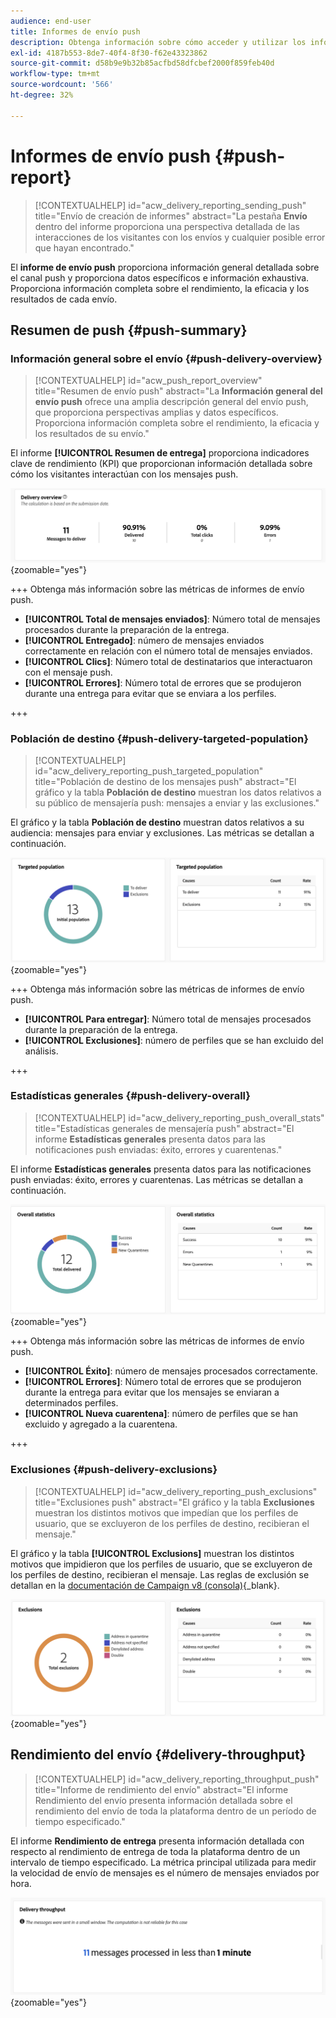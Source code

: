 ```yaml
---
audience: end-user
title: Informes de envío push
description: Obtenga información sobre cómo acceder y utilizar los informes de envío push
exl-id: 4187b553-8de7-40f4-8f30-f62e43323862
source-git-commit: d58b9e9b32b85acfbd58dfcbef2000f859feb40d
workflow-type: tm+mt
source-wordcount: '566'
ht-degree: 32%

---
```


# Informes de envío push {#push-report}

>[!CONTEXTUALHELP]
>id="acw_delivery_reporting_sending_push"
>title="Envío de creación de informes"
>abstract="La pestaña **Envío** dentro del informe proporciona una perspectiva detallada de las interacciones de los visitantes con los envíos y cualquier posible error que hayan encontrado."

El **informe de envío push** proporciona información general detallada sobre el canal push y proporciona datos específicos e información exhaustiva. Proporciona información completa sobre el rendimiento, la eficacia y los resultados de cada envío.

## Resumen de push {#push-summary}

### Información general sobre el envío {#push-delivery-overview}

>[!CONTEXTUALHELP]
>id="acw_push_report_overview"
>title="Resumen de envío push"
>abstract="La **Información general del envío push** ofrece una amplia descripción general del envío push, que proporciona perspectivas amplias y datos específicos. Proporciona información completa sobre el rendimiento, la eficacia y los resultados de su envío."

El informe **[!UICONTROL Resumen de entrega]** proporciona indicadores clave de rendimiento (KPI) que proporcionan información detallada sobre cómo los visitantes interactúan con los mensajes push.

![Esta captura de pantalla muestra el informe Resumen de entrega, que proporciona KPI sobre la participación de los visitantes con los mensajes push.](assets/reporting_push_3.png){zoomable="yes"}

+++ Obtenga más información sobre las métricas de informes de envío push.

* **[!UICONTROL Total de mensajes enviados]**: Número total de mensajes procesados durante la preparación de la entrega.
* **[!UICONTROL Entregado]**: número de mensajes enviados correctamente en relación con el número total de mensajes enviados.
* **[!UICONTROL Clics]**: Número total de destinatarios que interactuaron con el mensaje push.
* **[!UICONTROL Errores]**: Número total de errores que se produjeron durante una entrega para evitar que se enviara a los perfiles.

+++

### Población de destino {#push-delivery-targeted-population}

>[!CONTEXTUALHELP]
>id="acw_delivery_reporting_push_targeted_population"
>title="Población de destino de los mensajes push"
>abstract="El gráfico y la tabla **Población de destino** muestran los datos relativos a su público de mensajería push: mensajes a enviar y las exclusiones."

El gráfico y la tabla **Población de destino** muestran datos relativos a su audiencia: mensajes para enviar y exclusiones. Las métricas se detallan a continuación.

![Esta captura de pantalla muestra el gráfico y la tabla de población objetivo, que muestran datos sobre los mensajes que se van a enviar y las exclusiones.](assets/reporting_push_4.png){zoomable="yes"}

+++ Obtenga más información sobre las métricas de informes de envío push.

* **[!UICONTROL Para entregar]**: Número total de mensajes procesados durante la preparación de la entrega.
* **[!UICONTROL Exclusiones]**: número de perfiles que se han excluido del análisis.

+++

### Estadísticas generales {#push-delivery-overall}

>[!CONTEXTUALHELP]
>id="acw_delivery_reporting_push_overall_stats"
>title="Estadísticas generales de mensajería push"
>abstract="El informe **Estadísticas generales** presenta datos para las notificaciones push enviadas: éxito, errores y cuarentenas."

El informe **Estadísticas generales** presenta datos para las notificaciones push enviadas: éxito, errores y cuarentenas. Las métricas se detallan a continuación.

![Esta captura de pantalla muestra el informe Estadísticas generales, que presenta datos sobre el éxito, los errores y las cuarentenas de las notificaciones push enviadas.](assets/reporting_push_5.png){zoomable="yes"}

+++ Obtenga más información sobre las métricas de informes de envío push.

* **[!UICONTROL Éxito]**: número de mensajes procesados correctamente.
* **[!UICONTROL Errores]**: Número total de errores que se produjeron durante la entrega para evitar que los mensajes se enviaran a determinados perfiles.
* **[!UICONTROL Nueva cuarentena]**: número de perfiles que se han excluido y agregado a la cuarentena.

+++

### Exclusiones {#push-delivery-exclusions}

>[!CONTEXTUALHELP]
>id="acw_delivery_reporting_push_exclusions"
>title="Exclusiones push"
>abstract="El gráfico y la tabla **Exclusiones** muestran los distintos motivos que impedían que los perfiles de usuario, que se excluyeron de los perfiles de destino, recibieran el mensaje."

El gráfico y la tabla **[!UICONTROL Exclusions]** muestran los distintos motivos que impidieron que los perfiles de usuario, que se excluyeron de los perfiles de destino, recibieran el mensaje. Las reglas de exclusión se detallan en la [documentación de Campaign v8 (consola)](https://experienceleague.adobe.com/docs/campaign/campaign-v8/send/failures/delivery-failures.html?lang=es#push-error-types){_blank}.

![Esta captura de pantalla muestra el gráfico y la tabla Exclusiones, que muestran motivos que impiden que los perfiles de usuario excluidos reciban mensajes.](assets/reporting_push_6.png){zoomable="yes"}

## Rendimiento del envío {#delivery-throughput}

>[!CONTEXTUALHELP]
>id="acw_delivery_reporting_throughput_push"
>title="Informe de rendimiento del envío"
>abstract="El informe Rendimiento del envío presenta información detallada sobre el rendimiento del envío de toda la plataforma dentro de un período de tiempo especificado."

El informe **Rendimiento de entrega** presenta información detallada con respecto al rendimiento de entrega de toda la plataforma dentro de un intervalo de tiempo especificado. La métrica principal utilizada para medir la velocidad de envío de mensajes es el número de mensajes enviados por hora.

![Esta captura de pantalla muestra el informe Rendimiento de entrega, que proporciona detalles sobre la velocidad de entrega de mensajes de la plataforma dentro de un intervalo de tiempo especificado.](assets/reporting_push_2.png){zoomable="yes"}